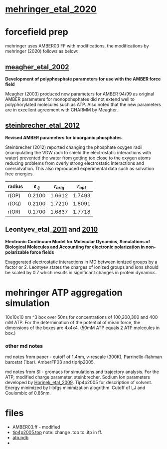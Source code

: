 # [mehringer_etal_2020](https://www.sciencedirect.com/science/article/pii/S266638642100028X?via%3Dihub)   

# forcefield prep
mehringer uses AMBER03 FF with modifications, the modifications by mehringer (2020) follows as below:

## [meagher_etal_2002](https://onlinelibrary.wiley.com/doi/10.1002/jcc.10262) 

**Development of polyphosphate parameters for use with the AMBER force field**

Meagher (2003) produced new parameters for AMBER 94/99 as original AMBER parameters for monopohsphates did not extend well to polyphorylated molecules such as ATP. Also noted that the new parameters are in excellent agreement with CHARMM by Meagher. 

## [steinbrecher_etal_2012](https://pubs.acs.org/doi/pdf/10.1021/ct300613v)  

**Revised AMBER parameters for bioorganic phosphates**

Steinbrecher (2012) reported changing the phosphate oxygen radii (manipulating the VDW radii to shield the electrostatic interactions with water) prevented the water from getting too close to the oxygen atoms reducing problems from overly strong electrostatic interactions and oversolvation. This also reproduced experimental data such as solvation free energies.

| radius | $\epsilon$ $_{lj}$ | $r_{orig}$ | $r_{opt}$ |
|-  | - | -| -|
| r(OP) | 0.2100 | 1.6612 | 1.7493 | 
| r(OQ) | 0.2100 | 1.7210 | 1.8091 |
| r(OR) | 0.1700 | 1.6837 | 1.7718 |

## Leontyev_etal_[2011](https://doi.org/10.1039/C0CP01971B) and [2010](https://pubs.acs.org/doi/pdf/10.1021/ct9005807) 

**Electronic Continuum Model for Molecular Dynamics, Simulations of Biological Molecules and Accounting for electronic polarization in non-polarizable force fields**

Exaggerated electrostatic interactions in MD between ionized groups by a factor or 2. Leontyev states the charges of ionized groups and ions should be scaled by 0.7 which results in significant changes in protein dynamics. 

# mehringer ATP aggregation simulation 
10x10x10 nm $\^3$ box over 50ns for concentrations of 100,200,300 and 400 mM ATP. For the determination of the potential of mean force, the dimensions of the boxes are 4x4x4. (50mM ATP equals 2 ATP molecules in box.)


### other md notes
 md notes from paper - cutoff of 1.4nm, v-rescale (300K), Parrinello-Rahman barostat (1bar). AmberFF03 and tip4p2005. 

 md notes from SI - gromacs for simulations and trajectory analysis. For the ATP, modified charge parameter, steinbrecher. Sodium Ion parameters developed by [Horinek_etal_2009](https://aip.scitation.org/doi/pdf/10.1063/1.3081142). Tip4p2005 for description of solvent. Energy minimized by l-bfgs minimization alogrithm. Cutoff of LJ and Coulombic of 0.85nm.

 # files
 - AMBER03.ff - modified
 - [tip4p2005.top](http://www.sklogwiki.org/SklogWiki/index.php/GROMACS_files_for_the_TIP4P/2005_model) note: change .top to .itp in ff.
 - [atp.pdb](https://charmm-gui.org/?doc=archive&lib=csml)
 - 
 